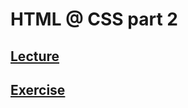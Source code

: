 # HTML @ CSS part 2

## [Lecture](https://www.notion.so/startupsummer2020/83bf60c9741e4793aab4338b7160be31)
## [Exercise](https://www.notion.so/startupsummer2020/aaec5d3d15ea464495646cf5322b540d)
